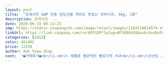 ```yaml
---
layout: post 
title:  "프레샤인 GAP 인증 당도선별 작아도 맛있는 꼬마사과, 3kg, 1봉" 
description: 프레샤인  ..
date: 2020-06-19 08:13:23 
img: https://static.coupangcdn.com/image/retail/images/1184310014574-a598648c-0ddf-452d-b561-2cb9c27c9d97.jpg 
linkUrl: https://link.coupang.com/re/AFFSDP?lptag=AF3600438&subid=ahnPublicAsk&pageKey=339346371&itemId=970605714&vendorItemId=5379874426&traceid=V0-113-a3645ce1cd62ef1d 
categories: [1012] 
color: 4A148C 
price: 12250 
author: Ask View Shop 
cont:  "●구매후기●<br/>1.<br/> 제품중 평균적인 빨갛기의 사과<br/>1.<br/>신선도 ☆☆☆☆☆<br/>2.<br/> 왼쪽은 깎기위해 세척 후<br/>2.<br/>당도 ☆☆☆☆<br/>3.<br/> 이번 사과중 가장 빨간 사과<br/>3.<br/> 향 ☆☆☆<br/>3kg라 양이 제법이네요.<br/> 여자주먹만한 조그마한 사과가 15개 들어있네요.<br/><br/>4.<br/> 같이 구매한 곰곰 당도선별 청송사과 와 비교샷<br/>5.<br/>깍은 후 멍듬 상태<br/>5/4일구매, 5/4일11시17분받음, 구매가격:9,030원.<br/><br/>6.<br/>깎은 후 멍듬 상태2<br/>7.<br/>쪼갠 후 내부 과육 상태<br/><br/>​<br/>​어떤 음식이든 너무 과하면 해가 되는 법이므로 적당하게 섭취하는 것이 좋겄쥬 어찌 보면 겨울엔 귤보다 사과가 더 맛난거 같숩니다<br/> 사진 설명<br/>가끔 정말 달고 향이 풍부한 사과 같은 경우 거실에서 어머니가 사과 깎고 있으면 향이 전해지기도 하는데요, 그런 사과 같은 경우 맛도 정말 맛있죠.<br/> 단맛과 함께 향까지 더해져 그야 말로 풍미가 느껴집니다.<br/><br/>과육이 탄탄하며 겉질에 하얀가루도 많이 뭍어 있어 신선도에 있어서 만족스러워요.<br/><br/>그것도 복불복이라 그냥 주문했어요.<br/> 너무 안좋으면 반품할 생각으로요.<br/><br/>그냥 마트에서 사와도 이동중 부딛혀서 멍들거나 하는 경우가 있어서요.<br/><br/>깎은 사진을 보시면 약간 푸른 빛을 띕니다.<br/> 제가 워낙 얇게 깎는 스탈이기도 하지만 기본적으로 노란 황금빛을 띄는 과육은 아닙니다.<br/><br/>다행이 초록색 뽁뽁이팩에 다시 종이상자로 포장해서 왔네요.<br/><br/>달콤함은 적당합니다.<br/> 한입 먹었을때 와달다 하는 정도는 아니지만 시지않고 적당히 단맛이 나는 맛있게 먹을 수 있는 과육입니다.<br/><br/>또한 단면도를 보시면 정말 당도가 높은 사과들은 심 기운데 노랗게 익고 꿀 부분이 존재하는데 이 사과는 보통 사과들 처럼 그런건 없습니다.<br/><br/>맛이 궁금해서 하나를 깍어서 먹어보니 아삭하고 즙도 나오면서 단맛이 나는 사과네요;; 새콤한 맛은 별로 없었어요.<br/> 일단 하나 먹어본거라 전체의 맛은 이거 하나로 단정 지을순 엄찌만 일단 괜찮숩니다.<br/> 가격도 저렴하고 이정도면 맛있는 사과 맞숩니다!!<br/>몇개 있네요.<br/> 싸게 샀으니 그냥 넘어가요.<br/> 반을 잘라보니 속은 괜찮아요.<br/><br/>모양도 색깔도 제각각이예요.<br/> 멍든건 없지만, 오래된듯 탄력을 잃은 사과들이<br/>박스에 포장된 사과가 아니라 비닐포장이라 사실 걱정 많이했어요.<br/><br/>사과 겉모양들을 봤을때는 그닥 맛있는 사과는 아닌것 같았는데<br/>사과 특유의 새콤달콤을 원하신다면 고민해보셔야 할것 같아요.<br/><br/>사과는 다치지 않고 무사히 와서 좋은데 포장비가 더 들었겠어요.<br/>ㅋㅋ<br/>사과는 칼로리가 작은 과일이라 맛도 좋지만 영양도 풍부하여 섭취하면 포만감이 많아져서 다이어트 효과가 좋으며 식이섬유가 풍부하기 때문에 변비에도 효과를 볼 수 있습니다<br/>사과를 먹었으니 사과인가보다 하는 정도랄까.<br/> 새콤달콤과는 거리가 머네요.<br/><br/>사과에 들어 있는 케세틴 성분은 오염물질, 미세먼지, 담배연기, 황사 등으로 폐 기능이 떨어지는 경우가 많은데 이를 보호해주는 역할을 하기 때문에꾸준히  섭취하면 좋습니다.<br/><br/>새벽배송인데 당일 밤늦게 도착했어요.<br/> 배송은 쿠팡이 최고예요.<br/><br/>새콤한 사과를 좋아해서 좀 아쉽긴 했는데 이정도면 가성비 훌륭합니다요!!! 갯수는 15개네요.<br/> 사이즈는 작지도 크지도 않은 적당한 사이즈네요 ㅎㅎ<br/>색깔도 빨갛고 붉은색이라 맛있어 보입니다.<br/> ㅋ사과에 들어있는 파이토케미컬 성분은 산화작용을 억제하는데 이는 항생제 역할을 하여 암세포를 다른 세포로 확장하는 것을 막아주는 역할을 하는데 종양이 다른 곳으로 퍼지지 않도록 항암효과 역할을 합니다<br/>솔직한 구매 리뷰 적어봅니다<br/>수분도 적당하고 사과속 과육색깔도 그럭저럭 괜찮아요.<br/><br/>시험삼아 하나 깎아본 것은 아주 작고 약한 멍 하나 정도만 있었네요.<br/><br/>신맛이 나는 사과를 원하시는 분은 다른 제품을 고르시길 권합니다.<br/><br/>양많고 싸게 샀지만, 재주문은 생각해볼래요.<br/> 지난번 샀던 곰곰브랜드가<br/>어제 다시 구매해봤어요.<br/> 충추사과인데 세일도 하길래 이것로 샀어요.<br/><br/>여튼 배송 좋고 포장좋고 모두 좋았는데 맛이 그나저나 그닥... <br/><br/>역시나 맛을 보니 밍밍하네요.<br/> 맛으로 점수를 주자면 중간이하예요.<br/><br/>요즘 쿠팡에서 파는 사과가 상대적으로 비싸길래 주춤했다가<br/>이 사과는 여느 보통 사과처럼 향이 강하진 않습니다.<br/><br/>이미 한번 구매한 적이 있는 사과인데요, 지난번에 주문하였을때 만족스러워 다시 주문하게 되었습니다.<br/><br/>이번에는 다른 제품과 비교해 보기위해 곰곰 당도선별 청송사과를 함께 주문하였는데 청송 사과는 겉으로 보기에 몇개씩 멍든 부분이 보이는데  이 사과는 멍이 전혀 없습니다.<br/>겉에서 보기엔.<br/>에어캡 포장으로 오느냐 아니냐 차이 일수도 있을것 같습니다.<br/><br/>일단 전혀 시지않습니다.<br/><br/>저번에 주문한 사과를 다 먹어서 이번엔 충주사과로 주문을 해보았습니다.<br/> 배송은 완충제에 쌓아서 파손없이 깨끗하게 왔구요 씻으면서 만져보니 물렁한것도 없고 전부다 단단합니다와!!!! 대박 상태 무지 좋으네욤;;<br/>좀더 비싼걸 살걸 그랬나 후회가 살짝 되네요.<br/><br/>주로 갈아먹을거라 괜찮기는 하겠지만, 사과자체로는 맛이 없는 편이예요.<br/><br/>참고하셔서 구매 하시기 바랍니다<br/>크기가 크지 않고 또 평소 씻어서 껍질채 먹는 스탈이라 깎았을때 보이는 멍든 부분은 확인할 수 없지만 육안으로 보이는 멍은 없습니다.<br/><br/>특히나 그냥 사과자체로만 드실분들은 후기 꼼꼼히 보시고 구매하길 바라요.<br/><br/>후기가 그닥 좋지는 않지만, 그동안 사과 주문해본 경험에 의하면<br/>훨씬 맛있었던것 같아요.<br/> 충주사과맛이 원래 그런건지... <br/><br/>" 
---
```

